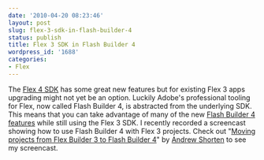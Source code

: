 ```yaml
---
date: '2010-04-20 08:23:46'
layout: post
slug: flex-3-sdk-in-flash-builder-4
status: publish
title: Flex 3 SDK in Flash Builder 4
wordpress_id: '1688'
categories:
- Flex
---
```


The [Flex 4 SDK](http://opensource.adobe.com/wiki/display/flexsdk/Flex+SDK) has some great new features but for existing Flex 3 apps upgrading might not yet be an option.  Luckily Adobe's professional tooling for Flex, now called Flash Builder 4, is abstracted from the underlying SDK.  This means that you can take advantage of many of the new [Flash Builder 4 features](http://www.adobe.com/products/flashbuilder/?view=topnew) while still using the Flex 3 SDK.  I recently recorded a screencast showing how to use Flash Builder 4 with Flex 3 projects.  Check out "[Moving projects from Flex Builder 3 to Flash Builder 4](http://www.adobe.com/devnet/flex/articles/flexbuilder3_to_flashbuilder4.html)" by [Andrew Shorten](http://www.ashorten.com/) to see my screencast.

